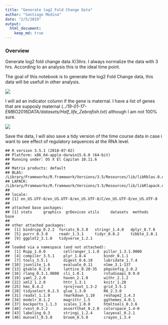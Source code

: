 ```yaml
---
title: "Generate log2 Fold Change Data"
author: "Santiago Medina"
date: "2/5/2019"
output: 
  html_document:
    keep_md: true
---
```


### Overview

Generate log2 fold change data $X/3hrs$. I always normalize the data with 3 hrs.
According to an analysis this is the ideal time point.



The goal of this notebook is to generate the log2 Fold Change data, this data will be usefull in other analysis.





![](./figures/computelog2FC-1.png)<!-- -->


I will ad an indicator column if the gene is maternal. I have a list of genes that are supposly maternal (*../19-01-17-EMBO2016DATA/datasets/Half_life_Zebrafish.txt*) although I am not 100% sure.

![](./figures/maternals-1.png)<!-- -->

Save the data, I will also save a tidy version of the time course data in case i want to see effect of regulatory sequences at the RNA level.




```
## R version 3.5.1 (2018-07-02)
## Platform: x86_64-apple-darwin15.6.0 (64-bit)
## Running under: OS X El Capitan 10.11.6
## 
## Matrix products: default
## BLAS: /Library/Frameworks/R.framework/Versions/3.5/Resources/lib/libRblas.0.dylib
## LAPACK: /Library/Frameworks/R.framework/Versions/3.5/Resources/lib/libRlapack.dylib
## 
## locale:
## [1] en_US.UTF-8/en_US.UTF-8/en_US.UTF-8/C/en_US.UTF-8/en_US.UTF-8
## 
## attached base packages:
## [1] stats     graphics  grDevices utils     datasets  methods   base     
## 
## other attached packages:
##  [1] bindrcpp_0.2.2  forcats_0.3.0   stringr_1.4.0   dplyr_0.7.8    
##  [5] purrr_0.3.0     readr_1.3.1     tidyr_0.8.2     tibble_2.0.1   
##  [9] ggplot2_3.1.0   tidyverse_1.2.1
## 
## loaded via a namespace (and not attached):
##  [1] Rcpp_1.0.0        cellranger_1.1.0  pillar_1.3.1.9000
##  [4] compiler_3.5.1    plyr_1.8.4        bindr_0.1.1      
##  [7] tools_3.5.1       digest_0.6.18     lubridate_1.7.4  
## [10] jsonlite_1.6      evaluate_0.11     nlme_3.1-137     
## [13] gtable_0.2.0      lattice_0.20-35   pkgconfig_2.0.2  
## [16] rlang_0.3.1.9000  cli_1.0.1         rstudioapi_0.9.0 
## [19] yaml_2.2.0        haven_2.1.0       withr_2.1.2      
## [22] xml2_1.2.0        httr_1.3.1        knitr_1.20       
## [25] hms_0.4.2         rprojroot_1.3-2   grid_3.5.1       
## [28] tidyselect_0.2.5  glue_1.3.0        R6_2.3.0         
## [31] readxl_1.1.0      rmarkdown_1.10    reshape2_1.4.3   
## [34] modelr_0.1.2      magrittr_1.5      ggthemes_4.0.1   
## [37] backports_1.1.3   scales_1.0.0      htmltools_0.3.6  
## [40] rvest_0.3.2       assertthat_0.2.0  colorspace_1.4-0 
## [43] labeling_0.3      stringi_1.2.4     lazyeval_0.2.1   
## [46] munsell_0.5.0     broom_0.5.0       crayon_1.3.4
```





